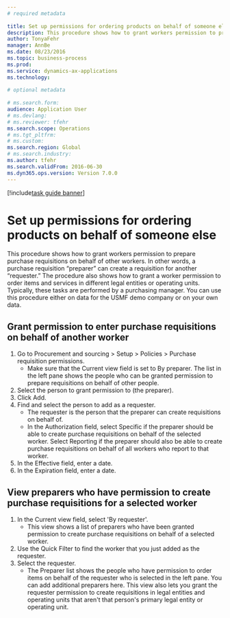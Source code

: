 ```yaml
--- 
# required metadata 
 
title: Set up permissions for ordering products on behalf of someone else
description: This procedure shows how to grant workers permission to prepare purchase requisitions on behalf of other workers. 
author: TonyaFehr 
manager: AnnBe 
ms.date: 08/23/2016
ms.topic: business-process 
ms.prod:  
ms.service: dynamics-ax-applications 
ms.technology:  
 
# optional metadata 
 
# ms.search.form:   
audience: Application User 
# ms.devlang:  
# ms.reviewer: tfehr 
ms.search.scope: Operations 
# ms.tgt_pltfrm:  
# ms.custom:  
ms.search.region: Global
# ms.search.industry: 
ms.author: tfehr 
ms.search.validFrom: 2016-06-30 
ms.dyn365.ops.version: Version 7.0.0 
---
```


[!include[task guide banner](.../includes/task-guide-banner.md)]

# Set up permissions for ordering products on behalf of someone else

This procedure shows how to grant workers permission to prepare purchase requisitions on behalf of other workers. In other words, a purchase requisition “preparer” can create a requisition for another “requester.” The procedure also shows how to grant a worker permission to order items and services in different legal entities or operating units. Typically, these tasks are performed by a purchasing manager. You can use this procedure either on data for the USMF demo company or on your own data.


## Grant permission to enter purchase requisitions on behalf of another worker
1. Go to Procurement and sourcing > Setup > Policies > Purchase requisition permissions.
    * Make sure that the Current view field is set to By preparer.  The list in the left pane shows the people who can be granted permission to prepare requisitions on behalf of other people.  
2. Select the person to grant permission to (the preparer).
3. Click Add.
4. Find and select the person to add as a requester.
    * The requester is the person that the preparer can create requisitions on behalf of.  
    * In the Authorization field, select Specific if the preparer should be able to create purchase requisitions on behalf of the selected worker. Select Reporting if the preparer should also be able to create purchase requisitions on behalf of all workers who report to that worker.  
5. In the Effective field, enter a date.
6. In the Expiration field, enter a date.

## View preparers who have permission to create purchase requisitions for a selected worker
1. In the Current view field, select 'By requester'.
    * This view shows a list of preparers who have been granted permission to create purchase requisitions on behalf of a selected worker.  
2. Use the Quick Filter to find the worker that you just added as the requester.
3. Select the requester.
    * The Preparer list shows the people who have permission to order items on behalf of the requester who is selected in the left pane.   You can add additional preparers here.   This view also lets you grant the requester permission to create requisitions in legal entities and operating units that aren't that person's primary legal entity or operating unit.  

